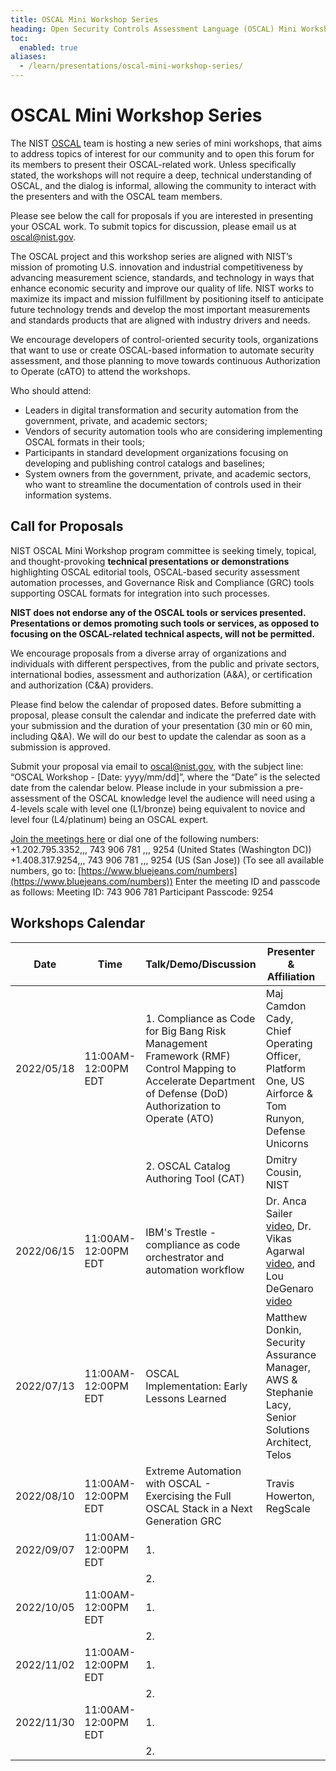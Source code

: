 ```yaml
---
title: OSCAL Mini Workshop Series
heading: Open Security Controls Assessment Language (OSCAL) Mini Workshop Series
toc:
  enabled: true
aliases:
  - /learn/presentations/oscal-mini-workshop-series/
---
```


# OSCAL Mini Workshop Series

The NIST [OSCAL](https://www.nist.gov/OSCAL) team is hosting a new series of mini workshops, that aims to address topics of interest for our community and to open this forum for its members to present their OSCAL-related work. Unless specifically stated, the workshops will not require a deep, technical understanding of OSCAL, and the dialog is informal, allowing the community to interact with the presenters and with the OSCAL team members. 

Please see below the call for proposals if you are interested in presenting your OSCAL work. To submit topics for discussion, please email us at [oscal@nist.gov](mailto:oscal@nist.gov).

The OSCAL project and this workshop series are aligned with NIST’s mission of promoting U.S. innovation and industrial competitiveness by advancing measurement science, standards, and technology in ways that enhance economic security and improve our quality of life. NIST works to maximize its impact and mission fulfillment by positioning itself to anticipate future technology trends and develop the most important measurements and standards products that are aligned with industry drivers and needs.

We encourage developers of control-oriented security tools, organizations that want to use or create OSCAL-based information to automate security assessment, and those planning to move towards continuous Authorization to Operate (cATO) to attend the workshops.

Who should attend:
- Leaders in digital transformation and security automation from the government, private, and academic sectors;
- Vendors of security automation tools who are considering implementing OSCAL formats in their tools;
- Participants in standard development organizations focusing on developing and publishing control catalogs and baselines;
- System owners from the government, private, and academic sectors, who want to streamline the documentation of controls used in their information systems.

## Call for Proposals

NIST OSCAL Mini Workshop program committee is seeking timely, topical, and thought-provoking **technical presentations or demonstrations** highlighting OSCAL editorial tools, OSCAL-based security assessment automation processes, and Governance Risk and Compliance (GRC) tools supporting OSCAL formats for integration into such processes. 

**NIST does not endorse any of the OSCAL tools or services presented. Presentations or demos promoting such tools or services, as opposed to focusing on the OSCAL-related technical aspects, will not be permitted.**

We encourage proposals from a diverse array of organizations and individuals with different perspectives, from the public and private sectors, international bodies, assessment and authorization (A&A), or certification and authorization (C&A) providers.

Please find below the calendar of proposed dates. Before submitting a proposal, please consult the calendar and indicate the preferred date with your submission and the duration of your presentation (30 min or 60 min, including Q&A). We will do our best to update the calendar as soon as a submission is approved.

Submit your proposal via email to [oscal@nist.gov](mailto:oscal@nist.gov), with the subject line: “OSCAL Workshop - [Date: yyyy/mm/dd]”, where the “Date” is the selected date from the calendar below. Please include in your submission a pre-assessment of the OSCAL knowledge level the audience will need using a 4-levels scale with level one (L1/bronze) being equivalent to novice and level four (L4/platinum) being an OSCAL expert. 

[Join the meetings here](https://bluejeans.com/743906781/9254)  or dial one of the following numbers:
+1.202.795.3352,,, 743 906 781 ,,, 9254  (United States (Washington DC))
+1.408.317.9254,,, 743 906 781 ,,, 9254  (US (San Jose))
(To see all available numbers, go to: [https://www.bluejeans.com/numbers](https://www.bluejeans.com/numbers))
Enter the meeting ID and passcode as follows:
Meeting ID: 743 906 781
Participant Passcode: 9254

## Workshops Calendar

| Date | Time | Talk/Demo/Discussion | Presenter & Affiliation | Type | Knowledge Level |
| ---- | ---- | ---------------------| ----------------------- | ---- | --------------- |
| 2022/05/18 | 11:00AM-12:00PM EDT | 1.  Compliance as Code for Big Bang Risk Management Framework (RMF) Control Mapping to Accelerate Department of Defense (DoD) Authorization to Operate (ATO) | Maj Camdon Cady, Chief Operating Officer, Platform One, US Airforce & Tom Runyon, Defense Unicorns   | presentation |  L2 |
|  |  | 2. OSCAL Catalog Authoring Tool (CAT) | Dmitry Cousin, NIST |demo |  L1 | 
|  2022/06/15 |  11:00AM-12:00PM EDT  | IBM's Trestle - compliance as code orchestrator and automation workflow  | Dr. Anca Sailer [video](https://csrc.nist.gov/csrc/media/Presentations/2022/oscal-mini-workshop-2-ibm-s-trestle/images-media/IBM-Trestle-part1-ASailer-2022-06-15-caption.mp4), Dr. Vikas Agarwal [video](https://csrc.nist.gov/csrc/media/Presentations/2022/oscal-mini-workshop-2-ibm-s-trestle/images-media/IBM-Trestle-part2-VAgarwal-2022-06-15-caption.mp4), and Lou DeGenaro [video](https://csrc.nist.gov/csrc/media/Presentations/2022/oscal-mini-workshop-2-ibm-s-trestle/images-media/IBM-Trestle-part3-LDegenaro-2022-06-15-caption.mp4)| [presentation](trestle-agile-authoring.pdf) & [demo summary](trestle-agile-authoring-demo.pdf) | L3 |   
|  2022/07/13 |  11:00AM-12:00PM EDT  | OSCAL Implementation: Early Lessons Learned | Matthew Donkin, Security Assurance Manager, AWS & Stephanie Lacy, Senior Solutions Architect, Telos| presentation | L2 |    
|  2022/08/10 |  11:00AM-12:00PM EDT  | Extreme Automation with OSCAL - Exercising the Full OSCAL Stack in a Next Generation GRC | Travis Howerton, RegScale | presentation & demo | L1-L3 |    
|  2022/09/07 |  11:00AM-12:00PM EDT  | 1. |  |  |  |  
|  |  | 2. |  |  |  |  
|  2022/10/05 |  11:00AM-12:00PM EDT  | 1. |  |  |  |  
|  |  | 2. |  |  |  |  
|  2022/11/02 |  11:00AM-12:00PM EDT  | 1. |  |  |  |  
|  |  | 2. |  |  |  |  
|  2022/11/30 |  11:00AM-12:00PM EDT  | 1. |  |  |  |  
|  |  | 2. |  |  |  |  

